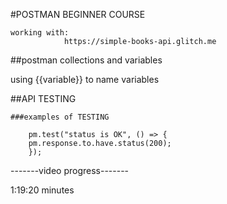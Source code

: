 #POSTMAN BEGINNER COURSE

    working with: 
                https://simple-books-api.glitch.me  

##postman collections and variables

using  {{variable}} to name variables

##API TESTING
 
    ###examples of TESTING

        pm.test("status is OK", () => {
        pm.response.to.have.status(200);
        });


-------video progress-------

1:19:20 minutes